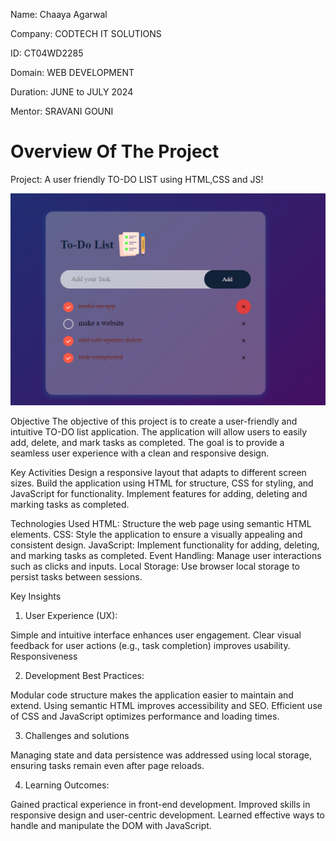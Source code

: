 Name: Chaaya Agarwal

Company: CODTECH IT SOLUTIONS

ID: CT04WD2285

Domain: WEB DEVELOPMENT

Duration: JUNE to JULY 2024

Mentor: SRAVANI GOUNI


# Overview Of The Project

Project: A user friendly TO-DO LIST using HTML,CSS and JS!

![alt text](image.png)

Objective 
The objective of this project is to create a user-friendly and intuitive TO-DO list application. The application will allow users to easily add, delete, and mark tasks as completed. The goal is to provide a seamless user experience with a clean and responsive design.

Key Activities
Design a responsive layout that adapts to different screen sizes.
Build the application using HTML for structure, CSS for styling, and JavaScript for functionality.
Implement features for adding, deleting and marking tasks as completed.

Technologies Used
HTML: Structure the web page using semantic HTML elements.
CSS: Style the application to ensure a visually appealing and consistent design.
JavaScript: Implement functionality for adding, deleting, and marking tasks as completed.
Event Handling: Manage user interactions such as clicks and inputs.
Local Storage: Use browser local storage to persist tasks between sessions.

Key Insights

1. User Experience (UX):

Simple and intuitive interface enhances user engagement.
Clear visual feedback for user actions (e.g., task completion) improves usability.
Responsiveness

2. Development Best Practices:

Modular code structure makes the application easier to maintain and extend.
Using semantic HTML improves accessibility and SEO.
Efficient use of CSS and JavaScript optimizes performance and loading times.

3. Challenges and solutions

Managing state and data persistence was addressed using local storage, ensuring tasks remain even after page reloads.

4. Learning Outcomes:

Gained practical experience in front-end development.
Improved skills in responsive design and user-centric development.
Learned effective ways to handle and manipulate the DOM with JavaScript.